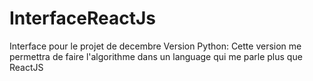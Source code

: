 # InterfaceReactJs
Interface pour le projet de decembre
Version Python:
Cette version me permettra de faire l'algorithme dans un language qui me parle plus que ReactJS
